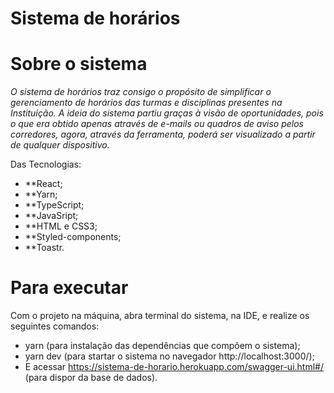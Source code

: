 # Sistema de horários

# Sobre o sistema

*O sistema de horários traz consigo o propósito de simplificar o gerenciamento de horários das turmas e disciplinas presentes na Instituição.
A ideia do sistema partiu graças à visão de oportunidades, pois o que era obtido apenas através de e-mails ou quadros de aviso pelos corredores, agora,
através da ferramenta, poderá ser visualizado a partir de qualquer dispositivo.*

Das Tecnologias:  
 - **React;
 - **Yarn;
 - **TypeScript;
 - **JavaSript;
 - **HTML e CSS3;
 - **Styled-components;
 - **Toastr.
 
 # Para executar

Com o projeto na máquina, abra terminal do sistema, na IDE, e realize os seguintes comandos:

- yarn (para instalação das dependências que compõem o sistema);
- yarn dev (para startar o sistema no navegador http://localhost:3000/);
- E acessar https://sistema-de-horario.herokuapp.com/swagger-ui.html#/ (para dispor da base de dados).
